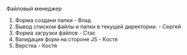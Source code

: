 Файловый менеджер

1. Форма создани папки - Влад
2. Вывод списком файлы и папки в текущей директории. - Сергей
3. Форма загрузки файлов - Стас
4. Валидация форм на стороне JS - Костя
5. Верстка - Костя